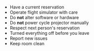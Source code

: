 - Have a current reservation
- Operate flight simulator with care
- Do **not** alter software or hardware
- Do **not** power cycle projector manually
- Respect next person's reservation
- Turned everything off before you leave
- Report new issues
- Keep room clean

